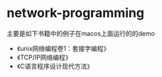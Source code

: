 # network-programming

主要是如下书籍中的例子在macos上面运行的的demo

- 《unix网络编程卷1：套接字编程》
- 《TCP/IP网络编程》
- 《C语言程序设计现代方法》

